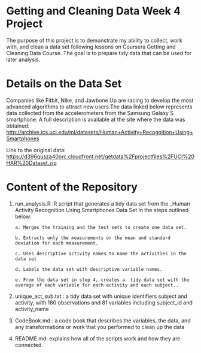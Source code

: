 # Getting and Cleaning Data Week 4 Project
The purpose of this project is to demonstrate my ability to collect, work with, and clean a data set following lessons on Coursera Getting and Cleaning Data Course. 
The goal is to prepare tidy data that can be used for later analysis. 


# Details on the Data Set
Companies like Fitbit, Nike, and Jawbone Up are racing to develop the most advanced algorithms to attract new users.The data linked below represents data collected from the accelerometers from the Samsung Galaxy S smartphone.
A full description is available at the site where the data was obtained:
http://archive.ics.uci.edu/ml/datasets/Human+Activity+Recognition+Using+Smartphones 

Link to the original data:
https://d396qusza40orc.cloudfront.net/getdata%2Fprojectfiles%2FUCI%20HAR%20Dataset.zip  

# Content of the Repository 
1. run_analysis.R :R script that generates a tidy data set from the _Human Activity Recognition Using Smartphones Data Set in the steps outlined below: 

       a. Merges the training and the test sets to create one data set.

       b. Extracts only the measurements on the mean and standard deviation for each measurement. 

       c. Uses descriptive activity names to name the activities in the data set

       d. Labels the data set with descriptive variable names. 

       e. From the data set in step 4, creates a  tidy data set with the average of each variable for each activity and each subject..
 
 2. unique_act_sub.txt : a tidy data set with unique identifiers subject and activity, with 180 observations and 81 variables including subject_id and activity_name

 3. CodeBook.md : a code book that describes the variables, the data, and any transformations or work that you performed to clean up the data
 4. README.md: explains how all of the scripts work and how they are connected.
